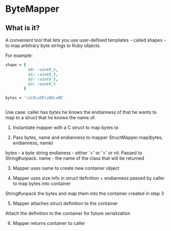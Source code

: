 # ByteMapper

## What is it?

A convenient tool that lets you use user-defined templates - called shapes - to
map arbitrary byte strings to Ruby objects.

For example:

```ruby
shape = {
          b0: :uint8_t,
          b1: :uint8_t,
          b2: :uint8_t,
          b3: :uint8_t
        }

bytes = '\xC0\xDE\xBA\xBE' 



```

Use case: caller has bytes he knows the endianness of that he wants to map to a
struct that he knows the name of.

1. Instantiate mapper with a C struct to map bytes to

2.  Pass bytes, name and endianness to mapper
  StructMapper.map(bytes, endianness, name)

  bytes - a byte string
  endianess - either '<' or '>' or nil. Passed to String#unpack. 
  name - the name of the class that will be returned

3. Mapper uses name to create new container object

4. Mapper uses size info in struct definition + endianness passed by caller to
   map bytes into container

  String#unpack the bytes and map them into the container created in step 3

5. Mapper attaches struct definition to the container

  Attach the definition to the container for future serialization

6. Mapper returns container to caller
